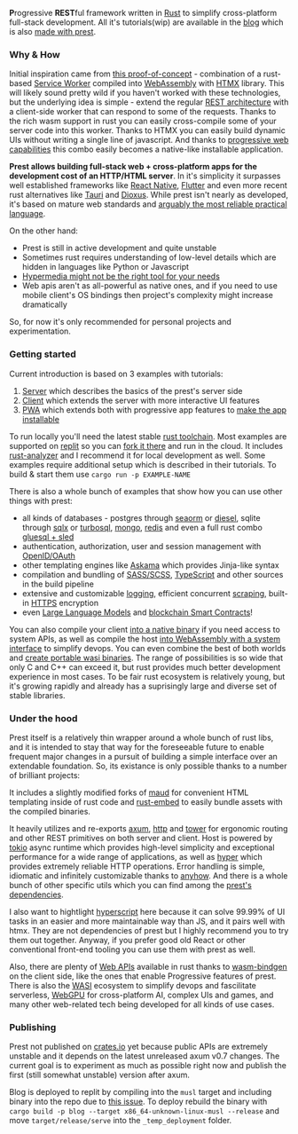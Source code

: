 **P**rogressive **REST**ful framework written in [Rust](https://www.rust-lang.org/) to simplify cross-platform full-stack development. All it's tutorials(wip) are available in the [blog](https://prest.blog/) which is also [made with prest](https://prest.blog/about).

### Why & How
Initial inspiration came from [this proof-of-concept](https://github.com/richardanaya/wasm-service) - combination of a rust-based [Service Worker](https://developer.mozilla.org/en-US/docs/Web/API/Service_Worker_API) compiled into [WebAssembly](https://webassembly.org/) with [HTMX](https://htmx.org/) library. This will likely sound pretty wild if you haven't worked with these technologies, but the underlying idea is simple - extend the regular [REST architecture](https://htmx.org/essays/rest-explained/) with a client-side worker that can respond to some of the requests. Thanks to the rich wasm support in rust you can easily cross-compile some of your server code into this worker. Thanks to HTMX you can easily build dynamic UIs without writing a single line of javascript. And thanks to [progressive web capabilities](https://web.dev/what-are-pwas/) this combo easily becomes a native-like installable application.

**Prest allows building full-stack web + cross-platform apps for the development cost of an HTTP/HTML server**. In it's simplicity it surpasses well established frameworks like [React Native](https://reactnative.dev/), [Flutter](https://flutter.dev/) and even more recent rust alternatives like [Tauri](https://tauri.app/) and [Dioxus](https://dioxuslabs.com/). While prest isn't nearly as developed, it's based on mature web standards and [arguably the most reliable practical language](https://edezhic.medium.com/reliable-software-engineering-with-rust-5bb4553b5d54).

On the other hand:

* Prest is still in active development and quite unstable
* Sometimes rust requires understanding of low-level details which are hidden in languages like Python or Javascript
* [Hypermedia might not be the right tool for your needs](https://htmx.org/essays/when-to-use-hypermedia/)
* Web apis aren't as all-powerful as native ones, and if you need to use mobile client's OS bindings then project's complexity might increase dramatically

So, for now it's only recommended for personal projects and experimentation.

### Getting started
Current introduction is based on 3 examples with tutorials:
1. [Server](https://prest.blog/server) which describes the basics of the prest's server side
2. [Client](https://prest.blog/client) which extends the server with more interactive UI features
3. [PWA](https://prest.blog/pwa) which extends both with progressive app features to [make the app installable](https://developer.mozilla.org/en-US/docs/Web/Progressive_web_apps/Guides/Making_PWAs_installable)

To run locally you'll need the latest stable [rust toolchain](https://rustup.rs/). Most examples are supported on [replit](https://replit.com/) so you can [fork it there](https://replit.com/@eDezhic/prest) and run in the cloud. It includes [rust-analyzer](https://rust-analyzer.github.io/) and I recommend it for local development as well. Some examples require additional setup which is described in their tutorials. To build & start them use `cargo run -p EXAMPLE-NAME`

There is also a whole bunch of examples that show how you can use other things with prest:
- all kinds of databases - postgres through [seaorm](https://prest.blog/with-seaorm-postgres) or [diesel](https://prest.blog/with-diesel-postgres), sqlite through [sqlx](https://prest.blog/with-sqlx-sqlite) or [turbosql](https://prest.blog/with-turbosql-sqlite), [mongo](https://prest.blog/with-mongo-driver), [redis](https://prest.blog/with-redis-driver) and even a full rust combo [gluesql + sled](https://prest.blog/with-gluesql-sled)
- authentication, authorization, user and session management with [OpenID/OAuth](https://prest.blog/with-oauth-google)  
- other templating engines like [Askama](https://prest.blog/with-jinja-askama) which provides Jinja-like syntax
- compilation and bundling of [SASS/SCSS](https://prest.blog/with-grass-scss), [TypeScript](https://prest.blog/with-swc-typescript) and other sources in the build pipeline
- extensive and customizable [logging](https://prest.blog/with-tracing-subscriber), efficient concurrent [scraping](https://prest.blog/with-reqwest-scraper), built-in [HTTPS](https://prest.blog/with-rustls-https) encryption
- even [Large Language Models](https://prest.blog/with-candle-mistral) and [blockchain Smart Contracts](https://prest.blog/with-substrate-contract)!

You can also compile your client [into a native binary](https://prest.blog/into-native-wry) if you need access to system APIs, as well as compile the host [into WebAssembly with a system interface](https://prest.blog/into-wasi-host) to simplify devops. You can even combine the best of both worlds and [create portable wasi binaries](https://github.com/dylibso/hermit). The range of possibilities is so wide that only C and C++ can exceed it, but rust provides much better development experience in most cases. To be fair rust ecosystem is relatively young, but it's growing rapidly and already has a suprisingly large and diverse set of stable libraries. 

### Under the hood 
Prest itself is a relatively thin wrapper around a whole bunch of rust libs, and it is intended to stay that way for the foreseeable future to enable frequent major changes in a pursuit of building a simple interface over an extendable foundation. So, its existance is only possible thanks to a number of brilliant projects:

It includes a slightly modified forks of [maud](https://maud.lambda.xyz/) for convenient HTML templating inside of rust code and [rust-embed](https://github.com/pyrossh/rust-embed) to easily bundle assets with the compiled binaries.

It heavily utilizes and re-exports [axum](https://github.com/tokio-rs/axum), [http](https://docs.rs/http/latest/http/) and [tower](https://docs.rs/tower/latest/tower/) for ergonomic routing and other REST primitives on both server and client. Host is powered by [tokio](https://docs.rs/tokio/latest/tokio/) async runtime which provides high-level simplicity and exceptional performance for a wide range of applications, as well as [hyper](https://hyper.rs/) which provides extremely reliable HTTP operations. Error handling is simple, idiomatic and infinitely customizable thanks to [anyhow](https://github.com/dtolnay/anyhow). And there is a whole bunch of other specific utils which you can find among the [prest's dependencies](https://github.com/edezhic/prest/blob/main/Cargo.toml).

I also want to hightlight [hyperscript](https://hyperscript.org/) here because it can solve 99.99% of UI tasks in an easier and more maintainable way than JS, and it pairs well with htmx. They are not dependencies of prest but I highly recommend you to try them out together. Anyway, if you prefer good old React or other conventional front-end tooling you can use them with prest as well.

Also, there are plenty of [Web APIs](https://fugu-tracker.web.app/) available in rust thanks to [wasm-bindgen](https://github.com/rustwasm/wasm-bindgen) on the client side, like the ones that enable Progressive features of prest. There is also the [WASI](https://github.com/bytecodealliance/wasmtime/blob/main/docs/WASI-intro.md) ecosystem to simplify devops and fascilitate serverless, [WebGPU](https://developer.chrome.com/blog/webgpu-io2023/) for cross-platform AI, complex UIs and games, and many other web-related tech being developed for all kinds of use cases.

### Publishing
Prest not published on [crates.io](https://crates.io/crates/prest) yet because public APIs are extremely unstable and it depends on the latest unreleased axum v0.7 changes. The current goal is to experiment as much as possible right now and publish the first (still somewhat unstable) version after axum. 

Blog is deployed to replit by compiling into the `musl` target and including binary into the repo due to [this issue](https://ask.replit.com/t/deployment-time-outs/73694). To deploy rebuild the binary with `cargo build -p blog --target x86_64-unknown-linux-musl --release` and move `target/release/serve` into the `_temp_deployment` folder.
